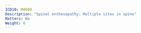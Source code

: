 ```yaml
---
ICD10: M4600
Description: "Spinal enthesopathy: Multiple sites in spine"
Matters: No
Weight: 0
---
```

